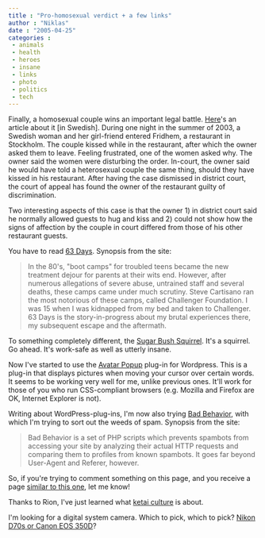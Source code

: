```yaml
---
title : "Pro-homosexual verdict + a few links"
author : "Niklas"
date : "2005-04-25"
categories : 
 - animals
 - health
 - heroes
 - insane
 - links
 - photo
 - politics
 - tech
---
```


Finally, a homosexual couple wins an important legal battle. [Here](http://www.dn.se/DNet/jsp/polopoly.jsp?d=1298&a=407355&previousRenderType=6)'s an article about it \[in Swedish\]. During one night in the summer of 2003, a Swedish woman and her girl-friend entered Fridhem, a restaurant in Stockholm. The couple kissed while in the restaurant, after which the owner asked them to leave. Feeling frustrated, one of the women asked why. The owner said the women were disturbing the order. In-court, the owner said he would have told a heterosexual couple the same thing, should they have kissed in his restaurant. After having the case dismissed in district court, the court of appeal has found the owner of the restaurant guilty of discrimination.

Two interesting aspects of this case is that the owner 1) in district court said he normally allowed guests to hug and kiss and 2) could not show how the signs of affection by the couple in court differed from those of his other restaurant guests.

You have to read [63 Days](http://www.63days.com). Synopsis from the site:

> In the 80's, "boot camps" for troubled teens became the new treatment dejour for parents at their wits end. However, after numerous allegations of severe abuse, untrained staff and several deaths, these camps came under much scrutiny. Steve Cartisano ran the most notorious of these camps, called Challenger Foundation. I was 15 when I was kidnapped from my bed and taken to Challenger. 63 Days is the story-in-progress about my brutal experiences there, my subsequent escape and the aftermath.

To something completely different, the [Sugar Bush Squirrel](http://www.sugarbushsquirrel.com/index.html). It's a squirrel. Go ahead. It's work-safe as well as utterly insane.

Now I've started to use the [Avatar Popup](http://frenchfragfactory.net/ozh/my-projects/wordpress-plugin-avatar-gravatar-popup) plug-in for Wordpress. This is a plug-in that displays pictures when moving your cursor over certain words. It seems to be working very well for me, unlike previous ones. It'll work for those of you who run CSS-compliant browsers (e.g. Mozilla and Firefox are OK, Internet Explorer is not).

Writing about WordPress-plug-ins, I'm now also trying [Bad Behavior](http://www.ioerror.us/software/bad-behavior), with which I'm trying to sort out the weeds of spam. Synopsis from the site:

> Bad Behavior is a set of PHP scripts which prevents spambots from accessing your site by analyzing their actual HTTP requests and comparing them to profiles from known spambots. It goes far beyond User-Agent and Referer, however.

So, if you're trying to comment something on this page, and you receive a page [similar to this one](http://www.ioerror.us/software/bad-behavior/412-precondition-failed), let me know!

Thanks to Rion, I've just learned what [ketai culture](http://rion.nu/v5/archive/000920.php) is about.

I'm looking for a digital system camera. Which to pick, which to pick? [Nikon D70s or Canon EOS 350D](http://www.digitalreview.ca/cams/NikonD50vsD70SvsXT.shtml)?
